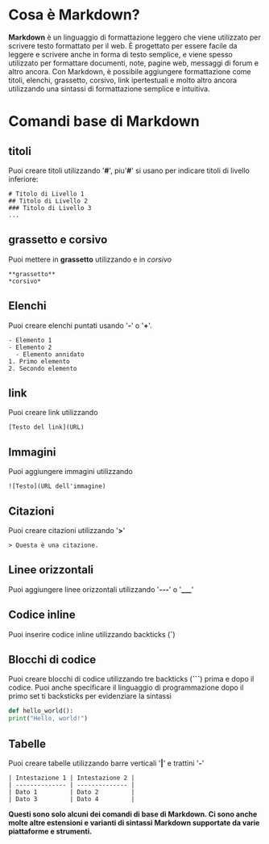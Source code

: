 <!-- @format -->

# Cosa è Markdown?

**Markdown** è un linguaggio di formattazione leggero che viene utilizzato per scrivere testo formattato per il web. È progettato per essere facile da leggere e scrivere anche in forma di testo semplice, e viene spesso utilizzato per formattare documenti, note, pagine web, messaggi di forum e altro ancora.
Con Markdown, è possibile aggiungere formattazione come titoli, elenchi, grassetto, corsivo, link ipertestuali e molto altro ancora utilizzando una sintassi di formattazione semplice e intuitiva.

# Comandi base di Markdown

## titoli

Puoi creare titoli utilizzando '**#**', piu'**#**' si usano per indicare titoli di livello inferiore:

```
# Titolo di Livello 1
## Titolo di Livello 2
### Titolo di Livello 3
...
```

## grassetto e corsivo

Puoi mettere in **grassetto** utilizzando e in _corsivo_

```
**grassetto**
*corsivo*
```

## Elenchi

Puoi creare elenchi puntati usando '**-**' o '**+**'.

```
- Elemento 1
- Elemento 2
  - Elemento annidato
1. Primo elemento
2. Secondo elemento
```

## link

Puoi creare link utilizzando

```
[Testo del link](URL)
```

## Immagini

Puoi aggiungere immagini utilizzando

```
![Testo](URL dell'immagine)
```

## Citazioni

Puoi creare citazioni utilizzando '**>**'

```
> Questa è una citazione.
```

## Linee orizzontali

Puoi aggiungere linee orizzontali utilizzando '**---**' o '**\_\_\_**'

## Codice inline

Puoi inserire codice inline utilizzando backticks (**`**)

## Blocchi di codice

Puoi creare blocchi di codice utilizzando tre backticks (**```**) prima e dopo il codice. Puoi anche specificare il linguaggio di programmazione dopo il primo set ti backsticks per evidenziare la sintassi

```python
def hello_world():
print("Hello, world!")
```

## Tabelle

Puoi creare tabelle utilizzando barre verticali '**|**' e trattini '**-**'

```
| Intestazione 1 | Intestazione 2 |
| -------------- | -------------- |
| Dato 1         | Dato 2         |
| Dato 3         | Dato 4         |
```

**Questi sono solo alcuni dei comandi di base di Markdown. Ci sono anche molte altre estensioni e varianti di sintassi Markdown supportate da varie piattaforme e strumenti.**
